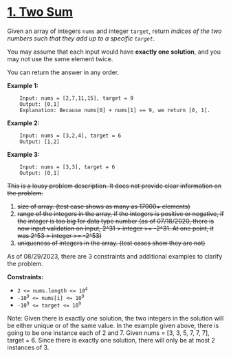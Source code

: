 # [1. Two Sum](https://leetcode.com/problems/two-sum/)

Given an array of integers `nums` and integer `target`, return _indices of the two numbers such that they add up to a specific `target`_.

You may assume that each input would have **exactly one solution**, and you may not use the same element twice.

You can return the answer in any order.

**Example 1:**
```
    Input: nums = [2,7,11,15], target = 9
    Output: [0,1]
    Explanation: Because nums[0] + nums[1] == 9, we return [0, 1].
```

**Example 2:**
```
    Input: nums = [3,2,4], target = 6
    Output: [1,2]
```

**Example 3:**
```
    Input: nums = [3,3], target = 6
    Output: [0,1]
```

~~This is a lousy problem description. It does not provide clear information on the problem.~~
1. ~~size of array. (test case shows as many as 17000+ elements)~~
2. ~~range of the integers in the array, if the integers is positive or negative, if the integer is too big for data type number (as of 07/18/2020, there is now input validation on input, 2^31 > integer >= -2^31. At one point, it was 2^53 > integer >= -2^53)~~
3. ~~uniqueness of integers in the array. (test cases show they are not)~~

As of 08/29/2023, there are 3 constraints and additional examples to clarify the problem.

**Constraints:**
* <code>2 <= nums.length <= 10<sup>4</sup></code>
* <code>-10<sup>9</sup> <= nums[i] <= 10<sup>9</sup></code>
* <code>-10<sup>9</sup> <= target <= 10<sup>9</sup></code>


Note:
Given there is exactly one solution, the two integers in the solution will be either unique or of the same value. In the example given above, there is going to be one instance each of 2 and 7. Given nums = [3, 3, 5, 7, 7, 7], target = 6. Since there is exactly one solution, there will only be at most 2 instances of 3.